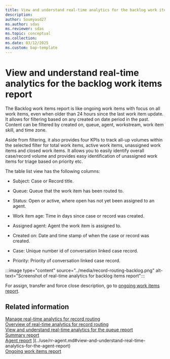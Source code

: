 ```yaml
---
title: View and understand real-time analytics for the backlog work items report
description: 
author: Soumyasd27
ms.author: sdas
ms.reviewer: sdas
ms.topic: conceptual
ms.collection:
ms.date: 03/12/2025
ms.custom: bap-template
---
```


# View and understand real-time analytics for the backlog work items report 

The Backlog work items report is like ongoing work items with focus on all work items, even when older than 24 hours since the last work item update. It allows for filtering based on any created on date period in the past. Content can be filtered by created on, queue, agent, workstream, work item skill, and time zone.   

Aside from filtering, it also provides four KPIs to track all-up volumes within the selected filter for total work items, active work items, unassigned work items and closed work items. It allows you to easily identify overall case/record volume and provides easy identification of unassigned work items for triage based on priority etc.  

The table list view has the following columns:  

- Subject: Case or Record title.  

- Queue: Queue that the work item has been routed to.  

- Status: Open or active, where open has not yet been assigned to an agent.  

- Work item age: Time in days since case or record was created.   

- Assigned agent: Agent the work item is assigned to.  

- Created on: Date and time stamp of when the case or record was created.  

- Case: Unique number id of conversation linked case record.  

- Priority: Priority of conversation linked case record. 

:::image type="content" source="../media/record-routing-backlog.png" alt-text="Screenshot of real-time analytics for backlog items report":::

For assign, transfer and force close description, go to [ongoing work items report](rr-ongoingworkitems.md#view-and-understand-real-time-analytics-for-the-ongoing-work-items-report).

## Related information

[Manage real-time analytics for record routing](../administer/enable-record-routing.md#manage-real-time-analytics-for-record-routing)  
[Overview of real-time analytics for record routing](rr-overview.md#overview-of-real-time-analytics-for-record-routing)  
[View and understand real-time analytics for the queue report](rr-queue.md#view-and-understand-real-time-analytics-for-the-queue-report)  
[Summary report](../use/rr-summary.md#view-and-understand-real-time-analytics-for-the-summary-report)  
[Agent report](rr-agent.md#view-and-understand-real-time-analytics-for-the-agent-report) ](../use/rr-agent.md#view-and-understand-real-time-analytics-for-the-agent-report)  
[Ongoing work items report](rr-ongoingworkitems.md#view-and-understand-real-time-analytics-for-the-ongoing-work-items-report)
